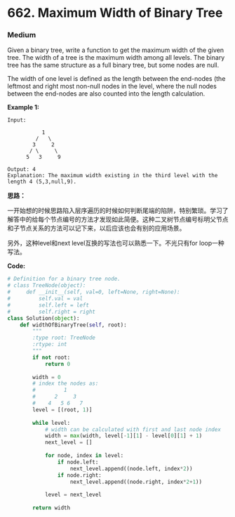 # 662. Maximum Width of Binary Tree
### Medium

Given a binary tree, write a function to get the maximum width of the given tree. The width of a tree is the maximum width among all levels. The binary tree has the same structure as a full binary tree, but some nodes are null.

The width of one level is defined as the length between the end-nodes (the leftmost and right most non-null nodes in the level, where the null nodes between the end-nodes are also counted into the length calculation.

**Example 1:**

```
Input: 

           1
         /   \
        3     2
       / \     \  
      5   3     9 

Output: 4
Explanation: The maximum width existing in the third level with the length 4 (5,3,null,9).
```

**思路：**

一开始想的时候思路陷入层序遍历的时候如何判断尾端的陷阱，特别繁琐。学习了解答中的给每个节点编号的方法才发现如此简便。这种二叉树节点编号标明父节点和子节点关系的方法可以记下来，以后应该也会有别的应用场景。

另外，这种level和next level互换的写法也可以熟悉一下。不光只有for loop一种写法。

**Code:**
```python
# Definition for a binary tree node.
# class TreeNode(object):
#     def __init__(self, val=0, left=None, right=None):
#         self.val = val
#         self.left = left
#         self.right = right
class Solution(object):
    def widthOfBinaryTree(self, root):
        """
        :type root: TreeNode
        :rtype: int
        """
        if not root:
            return 0
        
        width = 0
        # index the nodes as:
        #         1
        #      2     3
        #    4   5 6   7
        level = [(root, 1)]
        
        while level:
            # width can be calculated with first and last node index
            width = max(width, level[-1][1] - level[0][1] + 1)
            next_level = []
            
            for node, index in level:
                if node.left:
                    next_level.append((node.left, index*2))
                if node.right:
                    next_level.append((node.right, index*2+1))
            
            level = next_level
        
        return width
```

